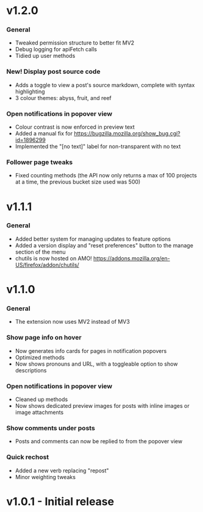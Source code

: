 # v1.2.0
### General
- Tweaked permission structure to better fit MV2
- Debug logging for apiFetch calls
- Tidied up user methods

### **New!** Display post source code
- Adds a toggle to view a post's source markdown, complete with syntax highlighting
- 3 colour themes: abyss, fruit, and reef

### Open notifications in popover view
- Colour contrast is now enforced in preview text
- Added a manual fix for https://bugzilla.mozilla.org/show_bug.cgi?id=1896299
- Implemented the "[no text]" label for non-transparent with no text

### Follower page tweaks
- Fixed counting methods (the API now only returns a max of 100 projects at a time, the previous bucket size used was 500)

# v1.1.1
### General
- Added better system for managing updates to feature options
- Added a version display and "reset preferences" button to the manage section of the menu
- chutils is now hosted on AMO! https://addons.mozilla.org/en-US/firefox/addon/chutils/

# v1.1.0
### General
- The extension now uses MV2 instead of MV3

### Show page info on hover
- Now generates info cards for pages in notification popovers
- Optimized methods
- Now shows pronouns and URL, with a toggleable option to show descriptions

### Open notifications in popover view
- Cleaned up methods
- Now shows dedicated preview images for posts with inline images or image attachments

### Show comments under posts
- Posts and comments can now be replied to from the popover view

### Quick rechost
- Added a new verb replacing "repost"
- Minor weighting tweaks

# v1.0.1 - Initial release